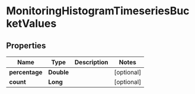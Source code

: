 

# MonitoringHistogramTimeseriesBucketValues

## Properties

Name | Type | Description | Notes
------------ | ------------- | ------------- | -------------
**percentage** | **Double** |  |  [optional]
**count** | **Long** |  |  [optional]



